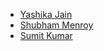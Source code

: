 * [Yashika Jain](https://github.com/yashika1410)
* [Shubham Menroy](https://github.com/shubham9672)
* [Sumit Kumar](https://github.com/sumitkr2000)

